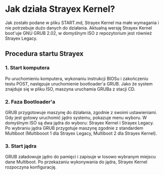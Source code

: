 # Jak działa Strayex Kernel?

Jak zostało podane w pliku START.md, Strayex Kernel ma małe wymagania i nie potrzebuje dużo danych do działania.
Aktualną wersję Strayex Kernel boot'uje GNU GRUB 2.02, w domyślnym ISO z repozytorium jest również Strayex Legacy.

## Procedura startu Strayex

### 1. Start komputera

Po uruchomieniu komputera, wykonaniu instrukcji BIOSu i zakończeniu testu POST, następuje uruchomienie bootloader'a GRUB.
Jako że system znajduje się w pliku ISO, maszyna uruchamia GRUBa z stacji CD.

### 2. Faza Bootloader'a

GRUB przygotowuje maszynę do działania, zgodnie z swoimi ustawieniami. Gdy jest gotowy uruchomić jądro systemu, pokazuje menu wyboru.
W domyślnym ISO są dwa jądra do wyboru: Strayex Kernel i Strayex Legacy. Po wybraniu jądra GRUB przygotuje maszynę zgodnie z standardem Multiboot (Multibooot 1 dla Strayex Legacy, Multiboot 2 dla Strayex Kernel).

### 3. Start jądra

GRUB załadowuje jądro do pamięci i zapisuje w losowo wybranym miejscu dane Multiboot. Po przekazaniu wykonywania do jądra, Strayex Kernel rozpoczyna konfigurację.

